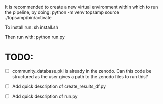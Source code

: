It is recommended to create a new virtual environment within which to run the pipeline, by doing:
python -m venv topsamp
source ./topsamp/bin/activate

To install run:
sh install.sh

Then run with:
python run.py

# TODO:
- [ ] community_database.pkl is already in the zenodo.  Can this code be structured as the user gives a path to the zenodo files to run this?
- [ ] Add quick description of create_results_df.py
- [ ] Add quick description of run.py
 
